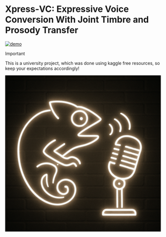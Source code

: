 # Xpress‑VC: Expressive Voice Conversion With Joint Timbre and Prosody Transfer

[![demo](https://img.shields.io/badge/demo-page-green)](https://skhskh82.github.io/testdemo/)

> [!IMPORTANT] 
> This is a university project, which was done using kaggle free resources, so keep your expectations accordingly!

<img src="logo.png" alt="drawing" width="600"/>
